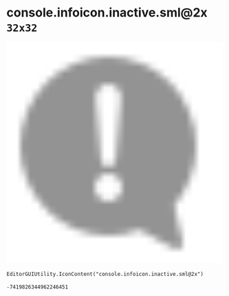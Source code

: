 # console.infoicon.inactive.sml@2x `32x32`
<img src="/img/console.infoicon.inactive.sml@2x.png" width=512 height=512>

``` CSharp
EditorGUIUtility.IconContent("console.infoicon.inactive.sml@2x")
```
```
-7419826344962246451
```
